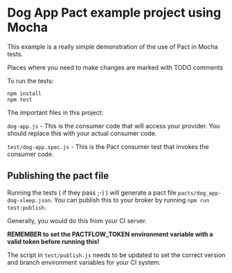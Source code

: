 # Dog App Pact example project using Mocha

This example is a really simple demonstration of the use of Pact in Mocha tests.

Places where you need to make changes are marked with TODO comments

To run the tests:

```console
npm install
npm test
```

The important files in this project:

`dog-app.js` - This is the consumer code that will access your provider. You should replace this 
with your actual consumer code.

`test/dog-app.spec.js` - This is the Pact consumer test that invokes the consumer code.

## Publishing the pact file

Running the tests ( if they pass ;-) ) will generate a pact file `pacts/dog_app-dog-sleep.json`.
You can publish this to your broker by running `npm run test:publish`.

Generally, you would do this from your CI server.


**REMEMBER to set the PACTFLOW_TOKEN environment variable with a valid token before running this!**

  
The script in `test/publish.js` needs to be updated to set the correct version and branch environment variables
for your CI system.
